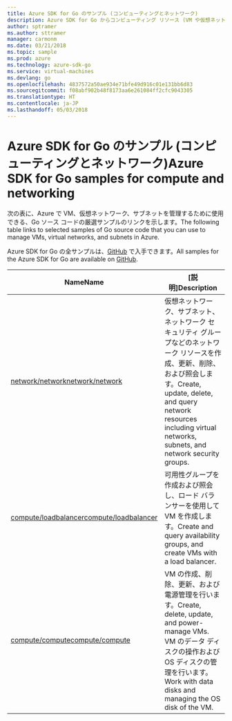 ```yaml
---
title: Azure SDK for Go のサンプル (コンピューティングとネットワーク)
description: Azure SDK for Go からコンピューティング リソース (VM や仮想ネットワークなど) を操作するための厳選されたサンプルです。
author: sptramer
ms.author: sttramer
manager: carmonm
ms.date: 03/21/2018
ms.topic: sample
ms.prod: azure
ms.technology: azure-sdk-go
ms.service: virtual-machines
ms.devlang: go
ms.openlocfilehash: 4837572a50ae934e71bfe49d916c01e131bb6d83
ms.sourcegitcommit: f08abf902b48f8173aa6e261084ff2cfc9043305
ms.translationtype: HT
ms.contentlocale: ja-JP
ms.lasthandoff: 05/03/2018
---
```

# <a name="azure-sdk-for-go-samples-for-compute-and-networking"></a><span data-ttu-id="8ccde-103">Azure SDK for Go のサンプル (コンピューティングとネットワーク)</span><span class="sxs-lookup"><span data-stu-id="8ccde-103">Azure SDK for Go samples for compute and networking</span></span>

<span data-ttu-id="8ccde-104">次の表に、Azure で VM、仮想ネットワーク、サブネットを管理するために使用できる、Go ソース コードの厳選サンプルのリンクを示します。</span><span class="sxs-lookup"><span data-stu-id="8ccde-104">The following table links to selected samples of Go source code that you can use to manage VMs, virtual networks, and subnets in Azure.</span></span> 

<span data-ttu-id="8ccde-105">Azure SDK for Go の全サンプルは、[GitHub](https://github.com/Azure-Samples/azure-sdk-for-go-samples) で入手できます。</span><span class="sxs-lookup"><span data-stu-id="8ccde-105">All samples for the Azure SDK for Go are available on [GitHub](https://github.com/Azure-Samples/azure-sdk-for-go-samples).</span></span>

| <span data-ttu-id="8ccde-106">Name</span><span class="sxs-lookup"><span data-stu-id="8ccde-106">Name</span></span> | <span data-ttu-id="8ccde-107">[説明]</span><span class="sxs-lookup"><span data-stu-id="8ccde-107">Description</span></span> |
|------|-------------|
| [<span data-ttu-id="8ccde-108">network/network</span><span class="sxs-lookup"><span data-stu-id="8ccde-108">network/network</span></span>](https://github.com/Azure-Samples/azure-sdk-for-go-samples/blob/master/network/network.go) | <span data-ttu-id="8ccde-109">仮想ネットワーク、サブネット、ネットワーク セキュリティ グループなどのネットワーク リソースを作成、更新、削除、および照会します。</span><span class="sxs-lookup"><span data-stu-id="8ccde-109">Create, update, delete, and query network resources including virtual networks, subnets, and network security groups.</span></span> |
| [<span data-ttu-id="8ccde-110">compute/loadbalancer</span><span class="sxs-lookup"><span data-stu-id="8ccde-110">compute/loadbalancer</span></span>](https://github.com/Azure-Samples/azure-sdk-for-go-samples/blob/master/compute/loadbalancer.go) | <span data-ttu-id="8ccde-111">可用性グループを作成および照会し、ロード バランサーを使用して VM を作成します。</span><span class="sxs-lookup"><span data-stu-id="8ccde-111">Create and query availability groups, and create VMs with a load balancer.</span></span> |
| [<span data-ttu-id="8ccde-112">compute/compute</span><span class="sxs-lookup"><span data-stu-id="8ccde-112">compute/compute</span></span>](https://github.com/Azure-Samples/azure-sdk-for-go-samples/blob/master/compute/compute.go) | <span data-ttu-id="8ccde-113">VM の作成、削除、更新、および電源管理を行います。</span><span class="sxs-lookup"><span data-stu-id="8ccde-113">Create, delete, update, and power-manage VMs.</span></span> <span data-ttu-id="8ccde-114">VM のデータ ディスクの操作および OS ディスクの管理を行います。</span><span class="sxs-lookup"><span data-stu-id="8ccde-114">Work with data disks and managing the OS disk of the VM.</span></span> |
